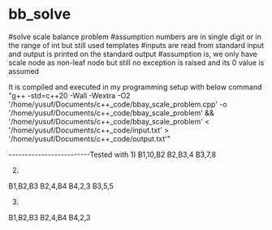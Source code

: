 # bb_solve
#solve scale balance problem
#assumption numbers are in single digit or in the range of int but still used templates
#inputs are read from standard input and output is printed on the standard output
#assumption is, we only have scale node as non-leaf node but still no exception is raised and its 0 value is assumed


It is compiled and executed in my programming setup with below command
"g++ -std=c++20 -Wall -Wextra -O2 '/home/yusuf/Documents/c++_code/bbay_scale_problem.cpp' -o '/home/yusuf/Documents/c++_code/bbay_scale_problem' && '/home/yusuf/Documents/c++_code/bbay_scale_problem' < '/home/yusuf/Documents/c++_code/input.txt' > '/home/yusuf/Documents/c++_code/output.txt'"


-------------------------Tested with
1)
B1,10,B2
B2,B3,4
B3,7,8

2)
B1,B2,B3
B2,4,B4
B4,2,3
B3,5,5

3)
B1,B2,B3
B2,4,B4
B4,2,3
